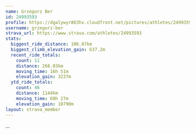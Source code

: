 ```yaml
---
name: Grzegorz Ber
id: 24993593
profile: https://dgalywyr863hv.cloudfront.net/pictures/athletes/24993593/7453165/11/large.jpg
username: grzegorz-ber
strava_url: https://www.strava.com/athletes/24993593
stats:
  biggest_ride_distance: 106.87km
  biggest_climb_elevation_gain: 637.2m
  recent_ride_totals:
    count: 11
    distance: 268.03km
    moving_time: 16h 51m
    elevation_gain: 3237m
  ytd_ride_totals:
    count: 46
    distance: 1144km
    moving_time: 60h 27m
    elevation_gain: 10790m
layout: strava_member
--- 
```

...
